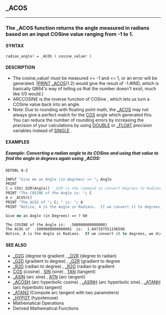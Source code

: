 ## _ACOS
---

### The _ACOS function returns the angle measured in radians based on an input COSine value ranging from -1 to 1.

#### SYNTAX

`radian_angle! = _ACOS ( cosine_value! )`

#### DESCRIPTION
* The cosine_value! must be measured >= -1 and <= 1, or an error will be generated.  ([PRINT](./PRINT.md) [_ACOS](./_ACOS.md)(1.2) would give the result of -1.#IND, which is basically QB64's way of telling us that the number doesn't exist, much like 1/0 would.)
* ARCCOSINE is the inverse function of COSine , which lets us turn a COSine value back into an angle.
* Note: Due to rounding with floating point math, the [_ACOS](./_ACOS.md) may not always give a perfect match for the [COS](./COS.md) angle which generated this.  You can reduce the number of rounding errors by increasing the precision of your calculations by using [DOUBLE](./DOUBLE.md) or [_FLOAT](./_FLOAT.md) precision variables instead of [SINGLE](./SINGLE.md) .


#### EXAMPLES
##### Example: Converting a radian angle to its COSine and using that value to find the angle in degrees again using _ACOS:
```vb
DEFDBL A-Z

INPUT "Give me an Angle (in Degrees) => "; Angle
PRINT
C = COS(_D2R(Angle)) '_D2R is the command to convert Degrees to Radians, which is what COS expects
PRINT "The COSINE of the Angle is: "; C
A = _ACOS(C)
PRINT "The ACOS of "; C; " is: "; A
PRINT "Notice, A is the Angle in Radians.  If we convert it to degrees, the value is "; _R2D(A)
```
  
```vb
Give me an Angle (in Degrees) => ? 60

The COSINE of the Angle is:  .5000000000000001
The ACOS of  .5000000000000001  is:  1.047197551196598
Notice, A is the Angle in Radians.  If we convert it to degrees, we discover the value is  60
```
  


#### SEE ALSO
* [_D2G](./_D2G.md) (degree to gradient , [_D2R](./_D2R.md) (degree to radian)
* [_G2D](./_G2D.md) (gradient to degree) , [_G2R](./_G2R.md) (gradient to degree
* [_R2D](./_R2D.md) (radian to degree) , [_R2G](./_R2G.md) (radian to gradient
* [COS](./COS.md) (cosine) , [SIN](./SIN.md) (sine) , [TAN](./TAN.md) (tangent)
* [_ASIN](./_ASIN.md) (arc sine) , [ATN](./ATN.md) (arc tangent)
* [_ACOSH](./_ACOSH.md) (arc hyperbolic  cosine) , [_ASINH](./_ASINH.md) (arc hyperbolic  sine) , [_ATANH](./_ATANH.md) (arc hyperbolic  tangent)
* [_ATAN2](./_ATAN2.md) (Compute arc tangent with two parameters)
* [_HYPOT](./_HYPOT.md) (hypotenuse)
* Mathematical Operations
* Derived Mathematical Functions

